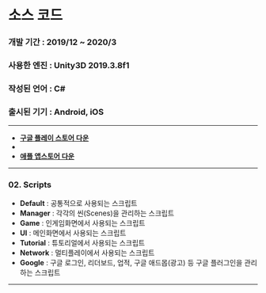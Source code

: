 # 소스 코드
### 개발 기간 : 2019/12 ~ 2020/3
### 사용한 엔진 : Unity3D 2019.3.8f1
### 작성된 언어 : C#
### 출시된 기기 : Android, iOS
-------------
* **[구글 플레이 스토어 다운](https://play.google.com/store/apps/details?id=com.unity3d.doveincity)**
* 
* **[애플 앱스토어 다운](https://apps.apple.com/kr/app/dove-in-city-re/id1637182464)**

-------------
### 02. Scripts
* **Default** : 공통적으로 사용되는 스크립트
* **Manager** : 각각의 씬(Scenes)을 관리하는 스크립트
* **Game** : 인게임화면에서 사용되는 스크립트
* **UI** : 메인화면에서 사용되는 스크립트
* **Tutorial** : 튜토리얼에서 사용되는 스크립트
* **Network** : 멀티플레이에서 사용되는 스크립트
* **Google** : 구글 로그인, 리더보드, 업적, 구글 애드몹(광고) 등 구글 플러그인을 관리하는 스크립트
-------------
